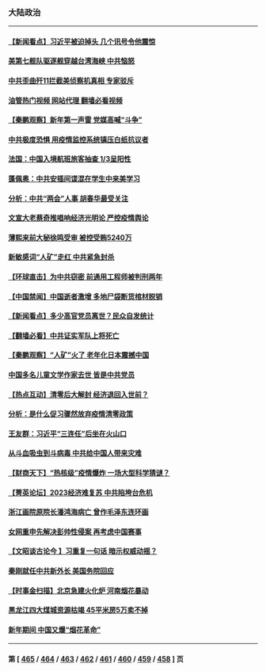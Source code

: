 ### 大陆政治
---
#### [【新闻看点】习近平被迫掉头 几个讯号令他震惊](../../pages/ncid277/n13900365.md?01061245) 
#### [美第七舰队驱逐舰穿越台湾海峡 中共恼怒](../../pages/ncid277/n13900401.md?01061245) 
#### [中共歪曲歼11拦截美侦察机真相 专家驳斥](../../pages/ncid277/n13900315.md?01061245) 
#### [油管热门视频 网站代理 翻墙必看视频](http://138.2.39.72:81/youtube.html?epic-marker?01061245)
#### [【秦鹏观察】新年第一声雷 党媒高喊“斗争”](../../pages/ncid277/n13900273.md?01061245) 
#### [中共极度恐惧 用疫情监控系统镇压白纸抗议者](../../pages/ncid277/n13900225.md?01061245) 
#### [法国：中国入境航班旅客抽查 1/3呈阳性](../../pages/ncid277/n13900212.md?01061245) 
#### [蓬佩奥：中共安插间谍混在学生中来美学习](../../pages/ncid277/n13900189.md?01061245) 
#### [分析：中共“两会”人事 胡春华最受关注](../../pages/ncid277/n13900135.md?01061245) 
#### [文宣大老蔡奇推唱响经济光明论 严控疫情舆论](../../pages/ncid277/n13899901.md?01061245) 
#### [薄熙来前大秘徐鸣受审 被控受贿5240万](../../pages/ncid277/n13900064.md?01061245) 
#### [新敏感词“人矿”走红 中共紧急封杀](../../pages/ncid277/n13899991.md?01061245) 
#### [【环球直击】为中共窃密 前通用工程师被判刑两年](../../pages/ncid277/n13899505.md?01061245) 
#### [【中国禁闻】中国逝者激增 多地尸袋断货棺材脱销](../../pages/ncid277/n13899545.md?01061245) 
#### [【新闻看点】多少高官党员离世？民众自发统计](../../pages/ncid277/n13898836.md?01061245) 
#### [【翻墙必看】中共证实军队上将死亡](../../pages/ncid277/n13899715.md?01061245) 
#### [【秦鹏观察】“人矿”火了 老年化日本震撼中国](../../pages/ncid277/n13899560.md?01061245) 
#### [中国多名儿童文学作家去世 皆是中共党员](../../pages/ncid277/n13899725.md?01061245) 
#### [【热点互动】清零后大解封 经济退回入世前？](../../pages/ncid277/n13899643.md?01061245) 
#### [分析：是什么促习骤然放弃疫情清零政策](../../pages/ncid277/n13899652.md?01061245) 
#### [王友群：习近平“三连任”后坐在火山口](../../pages/ncid277/n13899614.md?01061245) 
#### [从斗血吸虫到斗病毒 中共给中国人带来灾难](../../pages/ncid277/n13898662.md?01061245) 
#### [【财商天下】“热核级”疫情爆炸 一场大型科学猜谜？](../../pages/ncid277/n13899546.md?01061245) 
#### [【菁英论坛】2023经济难复苏 中共陷垮台危机](../../pages/ncid277/n13899552.md?01061245) 
#### [浙江画院原院长潘鸿海病亡 曾作毛泽东连环画](../../pages/ncid277/n13898973.md?01061245) 
#### [女网重申先解决彭帅性侵案 再考虑中国赛事](../../pages/ncid277/n13899515.md?01061245) 
#### [【文昭谈古论今 】习重复一句话 暗示权威动摇？](../../pages/ncid277/n13899481.md?01061245) 
#### [秦刚就任中共新外长 美国务院回应](../../pages/ncid277/n13899450.md?01061245) 
#### [【时事金扫描】北京急建火化炉 河南烟花暴动](../../pages/ncid277/n13899473.md?01061245) 
#### [黑龙江四大煤城资源枯竭 45平米房5万卖不掉](../../pages/ncid277/n13899303.md?01061245) 
#### [新年期间 中国又爆“烟花革命”](../../pages/ncid277/n13899249.md?01061245) 

---
#### 第 [ [465](./465.md?01061245) / [464](./464.md?01061245) / [463](./463.md?01061245) / [462](./462.md?01061245) / [461](./461.md?01061245) / [460](./460.md?01061245) / [459](./459.md?01061245) / [458](./458.md?01061245) ] 页
